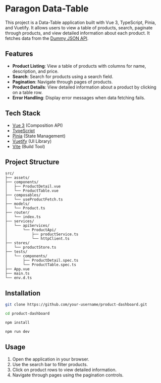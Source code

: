 # Paragon Data-Table

This project is a Data-Table application built with Vue 3, TypeScript, Pinia, and Vuetify. It allows users to view a table of products, search, paginate through products, and view detailed information about each product. It fetches data from the [Dummy JSON API](https://dummyjson.com/docs/products).

## Features

- **Product Listing**: View a table of products with columns for name, description, and price.
- **Search**: Search for products using a search field.
- **Pagination**: Navigate through pages of products.
- **Product Details**: View detailed information about a product by clicking on a table row.
- **Error Handling**: Display error messages when data fetching fails.

## Tech Stack

- [Vue 3](https://v3.vuejs.org/) (Composition API)
- [TypeScript](https://www.typescriptlang.org/)
- [Pinia](https://pinia.vuejs.org/) (State Management)
- [Vuetify](https://vuetifyjs.com/en/) (UI Library)
- [Vite](https://vitejs.dev/) (Build Tool)

## Project Structure

```
src/
├── assets/
├── components/
│   ├── ProductDetail.vue
│   └── ProductTable.vue
├── composables/
│   └── useProductFetch.ts
├── models/
│   └── Product.ts
├── router/
│   └── index.ts
├── services/
│   └── apiServices/
│       └── ProductApi/
│           ├── productService.ts
│           └── httpClient.ts
├── stores/
│   └── productStore.ts
├── tests/
│   └── components/
│       ├── ProductDetail.spec.ts
│       └── ProductTable.spec.ts
├── App.vue
├── main.ts
└── env.d.ts
```

## Installation

```sh
git clone https://github.com/your-username/product-dashboard.git
```
```sh
cd product-dashboard
```

```sh
npm install
```

```sh
npm run dev
```

Usage
-----

1. Open the application in your browser.
2. Use the search bar to filter products.
3. Click on product rows to view detailed information.
4. Navigate through pages using the pagination controls.
